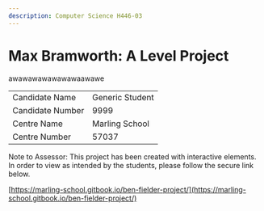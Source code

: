 ```yaml
---
description: Computer Science H446-03
---
```


# Max Bramworth: A Level Project

awawawawawawawaawawe

|                  |                 |
| ---------------- | --------------- |
| Candidate Name   | Generic Student |
| Candidate Number | 9999            |
| Centre Name      | Marling School  |
| Centre Number    | 57037           |

Note to Assessor: This project has been created with interactive elements. In order to view as intended by the students, please follow the secure link below.

[https://marling-school.gitbook.io/ben-fielder-project/](https://marling-school.gitbook.io/ben-fielder-project/)
